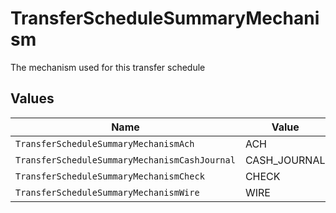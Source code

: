 # TransferScheduleSummaryMechanism

The mechanism used for this transfer schedule


## Values

| Name                                          | Value                                         |
| --------------------------------------------- | --------------------------------------------- |
| `TransferScheduleSummaryMechanismAch`         | ACH                                           |
| `TransferScheduleSummaryMechanismCashJournal` | CASH_JOURNAL                                  |
| `TransferScheduleSummaryMechanismCheck`       | CHECK                                         |
| `TransferScheduleSummaryMechanismWire`        | WIRE                                          |